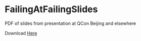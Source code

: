 # FailingAtFailingSlides
PDF of slides from presentation at QCon Beijing and elsewhere

Download [Here](https://github.com/BruceEckel/FailingAtFailing/releases)

